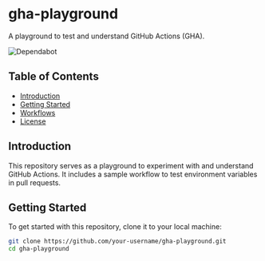 # gha-playground

A playground to test and understand GitHub Actions (GHA).

![Dependabot](https://img.shields.io/badge/Dependabot-Enabled-green?logo=github&logoColor=%23ccc)

## Table of Contents

- [Introduction](#introduction)
- [Getting Started](#getting-started)
- [Workflows](#workflows)
- [License](#license)

## Introduction

This repository serves as a playground to experiment with and understand GitHub Actions. It includes a sample workflow to test environment variables in pull requests.

## Getting Started

To get started with this repository, clone it to your local machine:

```sh
git clone https://github.com/your-username/gha-playground.git
cd gha-playground
```